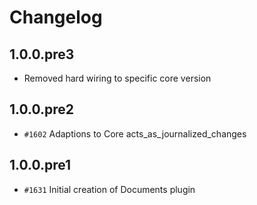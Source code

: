 # Changelog

## 1.0.0.pre3

* Removed hard wiring to specific core version

## 1.0.0.pre2

* `#1602` Adaptions to Core acts_as_journalized_changes

## 1.0.0.pre1

* `#1631` Initial creation of Documents plugin
